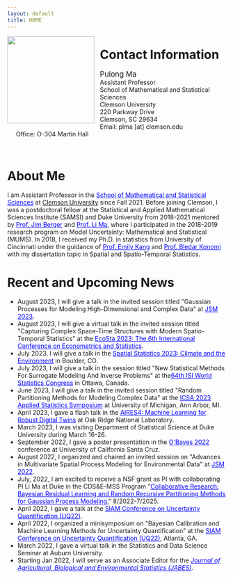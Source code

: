 ```yaml
---
layout: default
title: HOME
---
```



<img align="left" style="width: 200px; padding-right: 10px;" src="./bio-photo.jpg">  


Contact Information
====== 
<p style="text-align: left; padding-left: 20px;" >
<span style="font-size:larger;">Pulong Ma</span> <br/>
Assistant Professor <br/>
School of Mathematical and Statistical Sciences  <br/>
Clemson University <br/>
220 Parkway Drive <br/>
Clemson, SC 29634 <br/>
Email: plma [at] clemson.edu <br/>
Office: O-304 Martin Hall <br/>
</p>
<br clear="left"/>



About Me
======
<p style="text-align: justify; line-height: 1.2em;"> 
 
I am Assistant Professor in the <a href="https://www.clemson.edu/science/departments/math-stat/index.html" target="blank" style="color:blue;">School of Mathematical and Statistical Sciences</a> at <a href="https://www.clemson.edu" target="blank" syle="color:blue;">Clemson University</a> since Fall 2021. Before joining Clemson, I was a postdoctoral fellow at the Statistical and Applied Mathematical Sciences Institute (SAMSI) and Duke University from 2018-2021 mentored by <a href="http://www2.stat.duke.edu/~berger/" target="blank" style="color:blue;">Prof. Jim Berger</a> and <a href="http://www2.stat.duke.edu/~lm186/index.html" target="blank" style="color:blue;">Prof. Li Ma</a>, where I participated in the 2018-2019 research program on Model Uncertainty: Mathematical and Statistical (MUMS).  In 2018, I received my Ph.D. in statistics from University of Cincinnati under the guidance of <a href="https://emilystat.wixsite.com/gdads/" target="blank" style="color:blue;">Prof. Emily Kang</a> and <a href="https://scholar.google.com/citations?user=lqnGbNkAAAAJ&hl=en" target="blank" style="color:blue;">Prof. Bledar Konomi</a> with my dissertation topic in Spatial and Spatio-Temporal Statistics. 
</p>



Recent and Upcoming News 
======

<p align="left" style="text-align: justify; line-height: .2em;">
 
<ul>
 
 <li> August 2023, I will give a talk in the invited session titled "Gaussian Processes for Modeling High-Dimensional and Complex Data" at <a href="https://ww2.amstat.org/meetings/jsm/2023/program.cfm" target="blank" style="color:blue;">JSM 2023</a>.
 </li>
 
 <li> August 2023, I will give a virtual talk in the invited session titled "Capturing Complex Space-Time Structures with Modern Spatio-Temporal Statistics" at the <a href="http://www.cmstatistics.org/EcoSta2023/organized.php" target="blank" style="color:blue;">EcoSta 2023: The 6th International Conference on Econometrics and Statistics</a>.
 </li> 
 
 <li> July 2023, I will give a talk in the <a href="https://www.elsevier.com/events/conferences/spatial-statistics" target="blank" style="color:blue;">Spatial Statistics 2023: Climate and the Environment</a> in Boulder, CO.
</li>
  
 <li> July 2023, I will give a talk in the session titled "New Statistical Methods For Surrogate Modeling And Inverse Problems" at the<a href="https://www.isi2023.org/conferences/ottawa-2023/" target="blank" style="color:blue;">64th ISI World Statistics Congress</a> in Ottawa, Canada.
 </li> 
 
 <li> June 2023, I will give a talk in the invited session titled "Random Partitioning Methods for Modeling Complex Data" at the  <a href="https://symposium2023.icsa.org" target="blank" style="color:blue;">ICSA 2023 Applied Statistics Symposium</a> at University of Michigan, Ann Arbor, MI. 
 </li>
 
 <li> April 2023, I gave a flash talk in the <a href="https://aires.ornl.gov" target="black" style="color:blue;">AIRES4: Machine Learning for Robust Digital Twins</a> at Oak Ridge National Laboratory. 
 </li>
 
 <li> March 2023, I was visiting Department of Statistical Science at Duke University during March 16-26. 
 </li> 
 
 <li> September 2022, I gave a poster presentation in the <a href="https://obayes.soe.ucsc.edu/index.html" target="blank" style="color:blue;">O'Bayes 2022</a> conference at University of California Santa Cruz.
 </li>
 
 <li> August 2022, I organized and chaired an invited session on "Advances in Multivariate Spatial Process Modeling for Environmental Data" at <a href="https://ww2.amstat.org/meetings/jsm/2022/index.cfm" target="blank" style="color:blue;">JSM 2022</a>.
 </li>
 
 <li> July, 2022, I am excited to receive a NSF grant as PI with collaborating PI Li Ma at Duke in the CDS&E-MSS Program "<a href="https://www.nsf.gov/awardsearch/showAward?AWD_ID=2152998&HistoricalAwards=false" target="blank" style="color:blue;">Collaborative Research: Bayesian Residual Learning and Random Recursive Partitioning Methods for Gaussian Process Modeling</a>," 8/2022-7/2025.
 </li>
 
 <li> April 2022, I gave a talk at the <a href="https://www.siam.org/conferences/cm/conference/uq22" target="blank" style="color:blue;" >SIAM Conference on Uncertainty Quantification (UQ22)</a>.
 </li>
 
 <li> April 2022, I organized a minisymposium on "Bayesian Calibration and Machine Learning Methods for Uncertainty Quantification" at the <a href="https://www.siam.org/conferences/cm/conference/uq22" target="blank" style="color:blue;" >SIAM Conference on Uncertainty Quantification (UQ22)</a>, Atlanta, GA. 
 </li>
 
 <li> March 2022, I gave a virtual talk in the Statistics and Data Science Seminar at Auburn University. </li>
 
 <li> Starting Jan 2022, I will serve as an Associate Editor for the <em><a href="https://www.springer.com/journal/13253" target="blank" style="color:blue;">Journal of Agricultural, Biological and Environmental Statistics (JABES)</a></em>. </li>

</ul>

</p>













